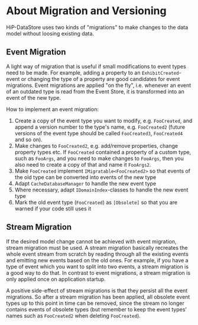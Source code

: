 # About Migration and Versioning
HiP-DataStore uses two kinds of "migrations" to make changes to the data model without loosing existing data.

## Event Migration
A light way of migration that is useful if small modifications to event types need to be made. For example, adding a property to an `ExhibitCreated`-event or changing the type of a property are good candidates for event migrations. Event migrations are applied "on the fly", i.e. whenever an event of an outdated type is read from the Event Store, it is transformed into an event of the new type.

How to implement an event migration:
1. Create a copy of the event type you want to modify, e.g. `FooCreated`, and append a version number to the type's name, e.g. `FooCreated2` (future versions of the event type should be called `FooCreated3`, `FooCreated4` and so on).
1. Make changes to `FooCreated2`, e.g. add/remove properties, change property types etc. If `FooCreated` contained a property of a custom type, such as `FooArgs`, and you need to make changes to `FooArgs`, then you also need to create a copy of that and name it `FooArgs2`.
1. Make `FooCreated` implement `IMigratable<FooCreated2>` so that events of the old type can be converted into events of the new type
1. Adapt `CacheDatabaseManager` to handle the new event type
1. Where necessary, adapt `IDomainIndex`-classes to handle the new event type
1. Mark the old event type (`FooCreated`) as `[Obsolete]` so that you are warned if your code still uses it

## Stream Migration
If the desired model change cannot be achieved with event migration, stream migration must be used. A stream migration basically recreates the whole event stream from scratch by reading through all the existing events and emitting new events based on the old ones. For example, if you have a type of event which you want to split into two events, a stream migration is a good way to do that. In contrast to event migrations, a stream migration is only applied once on application startup.

A positive side-effect of stream migrations is that they persist all the event migrations. So after a stream migration has been applied, all obsolete event types up to this point in time can be removed, since the stream no longer contains events of obsolete types (but remember to keep the event types' names such as `FooCreated2` when deleting `FooCreated`).